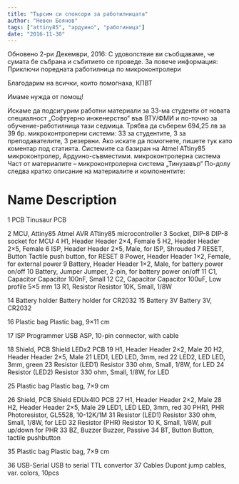 ```yaml
---
title: "Търсим си спонсори за работилницата"
author: "Невен Боянов"
tags: ["attiny85", "ардуино", "работиница"]
date: "2016-11-30"
---
```



Обновено 2-ри Декември, 2016:
С удоволствие ви съобщаваме, че сумата бе събрана и събитието се проведе.
За повече информация:
Приключи поредната работилница по микроконтролери
 
Благодарим на всички, които помогнаха,
КПВТ

Имаме нужда от помощ!
 
Искаме да подсигурим работни материали за 33-ма студенти от новата специалност „Софтуерно инженерство“ във ВТУ/ФМИ и по-точно за обучение-работилница тази седмица.
Трябва да съберем 694,25 лв за 39 бр. микроконтролерни системи: 33 за студентите, 3 за преподавателите, 3 резервни.
Ако искате да помогнете, пишете тук като коментар под статията.
Системите са базиран на Atmel ATtiny85 микроконтролер, Ардуино-съвместими.
микроконтролерна система
Част от материалите – микроконтролерна система „Тинузавър“
По-долу следва кратко описание на материалите и компонентите:
# 	Name 	Description
		
1 	PCB 	Tinusaur PCB
		
2 	MCU, Attiny85 	Atmel AVR ATtiny85 microcontroller
3 	Socket, DIP-8 	DIP-8 socket for MCU
4 	H1, Header 	Header 2×4, Female
5 	H2, Header 	Header 2×5, Female
6 	ISP, Header 	Header 2×5, Male, for ISP, Shrouded
7 	RESET, Button 	Tactile push button, for RESET
8 	Power, Header 	Header 1×2, Female, for external power
9 	Battery, Header 	Header 1×2, Male, for battery power on/off
10 	Battery, Jumper 	Jumper, 2-pin, for battery power on/off
11 	C1, Capacitor 	Capacitor 100nF, Small
12 	C2, Capacitor 	Capacitor 100uF, Low profile 5×5 mm
13 	R1, Resistor 	Resistor 10K, Small, 1/8W
		
14 	Battery holder 	Battery holder for CR2032
15 	Battery 3V 	Battery 3V, CR2032
		
16 	Plastic bag 	Plastic bag, 9×11 cm
		
		
17 	ISP Programmer 	USB ASP, 10-pin connector, with cable
		
		
18 	Shield, PCB 	Shield LEDx2 PCB
19 	H1, Header 	Header 2×2, Male
20 	H2, Header 	Header 2×5, Male
21 	LED1, LED 	LED, 3mm, red
22 	LED2, LED 	LED, 3mm, green
23 	Resistor (LED1) 	Resistor 330 ohm, Small, 1/8W, for LED
24 	Resistor (LED2) 	Resistor 330 ohm, Small, 1/8W, for LED
		
25 	Plastic bag 	Plastic bag, 7×9 cm
		
		
26 	Shield, PCB 	Shield EDUx4IO PCB
27 	H1, Header 	Header 2×2, Male
28 	H2, Header 	Header 2×5, Male
29 	LED1, LED 	LED, 3mm, red
30 	PHR1, PHR 	Photoresistor, GL5528, 10-12K/1M
31 	Resistor (LED1) 	Resistor 330 ohm, Small, 1/8W, for LED
32 	Resistor (PHR) 	Resistor 10 K, Small, 1/8W, pull up/down for PHR
33 	BZ, Buzzer 	Buzzer, Passive
34 	BT, Button 	Button, tactile pushbutton
		
35 	Plastic bag 	Plastic bag, 7×9 cm
		
		
36 	USB-Serial 	USB to serial TTL convertor
37 	Cables 	Dupont jump cables, var. colors, 10pcs